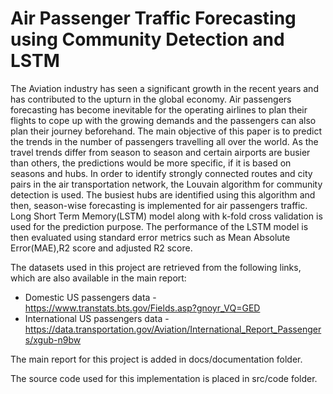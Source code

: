 # Air Passenger Traffic Forecasting using Community Detection and LSTM

The Aviation industry has seen a significant growth in the recent years and has contributed to the upturn in the global economy. Air passengers forecasting has become inevitable for the operating airlines to plan their flights to cope up with the growing demands and the passengers can also plan their journey beforehand. The main objective of this paper is to predict the trends in the number of passengers travelling all over the world. As the travel trends differ from season to season and certain airports are busier than others, the predictions would be more specific, if it is based on seasons and hubs. In order to identify strongly connected routes and city pairs in the air transportation network, the Louvain algorithm for community detection is used. The busiest hubs are identified using this algorithm and then, season-wise forecasting is implemented for air passengers traffic. Long Short Term Memory(LSTM) model along with k-fold cross validation is used for the prediction purpose. The performance of the LSTM model is then evaluated using standard error metrics such as Mean Absolute Error(MAE),R2 score and adjusted R2 score.

The datasets used in this project are retrieved from the following links, which are also available in the main report:
* Domestic US passengers data - https://www.transtats.bts.gov/Fields.asp?gnoyr_VQ=GED 
* International US passengers data - https://data.transportation.gov/Aviation/International_Report_Passengers/xgub-n9bw


The main report for this project is added in docs/documentation folder.

The source code used for this implementation is placed in src/code folder.